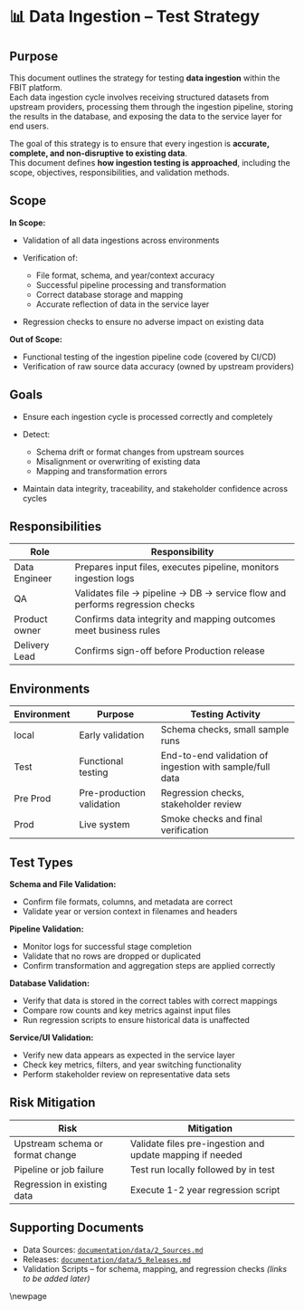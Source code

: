 ﻿# 📊 Data Ingestion – Test Strategy

## Purpose

This document outlines the strategy for testing **data ingestion** within the FBIT platform.  
Each data ingestion cycle involves receiving structured datasets from upstream providers, processing them through the ingestion pipeline, storing the results in the database, and exposing the data to the service layer for end users.

The goal of this strategy is to ensure that every ingestion is **accurate, complete, and non-disruptive to existing data**.  
This document defines **how ingestion testing is approached**, including the scope, objectives, responsibilities, and validation methods.


## Scope

**In Scope:**

- Validation of all data ingestions across environments
- Verification of:

  - File format, schema, and year/context accuracy
  - Successful pipeline processing and transformation
  - Correct database storage and mapping
  - Accurate reflection of data in the service layer
- Regression checks to ensure no adverse impact on existing data

**Out of Scope:**

- Functional testing of the ingestion pipeline code (covered by CI/CD)
- Verification of raw source data accuracy (owned by upstream providers)

## Goals

- Ensure each ingestion cycle is processed correctly and completely
- Detect:

  - Schema drift or format changes from upstream sources
  - Misalignment or overwriting of existing data
  - Mapping and transformation errors
- Maintain data integrity, traceability, and stakeholder confidence across cycles


## Responsibilities

| Role           | Responsibility                                                               |
|----------------|------------------------------------------------------------------------------|
| Data Engineer  | Prepares input files, executes pipeline, monitors ingestion logs             |
| QA             | Validates file → pipeline → DB → service flow and performs regression checks |
| Product owner  | Confirms data integrity and mapping outcomes meet business rules             |
| Delivery Lead  | Confirms sign-off before Production release                                  |

## Environments

| Environment | Purpose                   | Testing Activity                                |
|-------------|---------------------------|-------------------------------------------------|
| local       | Early validation           | Schema checks, small sample runs                |
| Test        | Functional testing         | End-to-end validation of ingestion with sample/full data |
| Pre Prod    | Pre-production validation  | Regression checks, stakeholder review           |
| Prod        | Live system                | Smoke checks and final verification             |

## Test Types

**Schema and File Validation:**

- Confirm file formats, columns, and metadata are correct
- Validate year or version context in filenames and headers

**Pipeline Validation:**

- Monitor logs for successful stage completion
- Validate that no rows are dropped or duplicated
- Confirm transformation and aggregation steps are applied correctly

**Database Validation:**

- Verify that data is stored in the correct tables with correct mappings
- Compare row counts and key metrics against input files
- Run regression scripts to ensure historical data is unaffected

**Service/UI Validation:**

- Verify new data appears as expected in the service layer
- Check key metrics, filters, and year switching functionality
- Perform stakeholder review on representative data sets

## Risk Mitigation

| Risk                                     | Mitigation                                                |
|------------------------------------------|-----------------------------------------------------------|
| Upstream schema or format change          | Validate files pre-ingestion and update mapping if needed |
| Pipeline or job failure                   | Test run locally followed by in test                      |
| Regression in existing data               | Execute 1-2 year regression script                        |

## Supporting Documents

- Data Sources: [`documentation/data/2_Sources.md`](../data/2_Sources.md)
- Releases: [`documentation/data/5_Releases.md`](../data/5_Releases.md) 
- Validation Scripts – for schema, mapping, and regression checks *(links to be added later)*

<!-- Leave the rest of this page blank -->
\newpage
